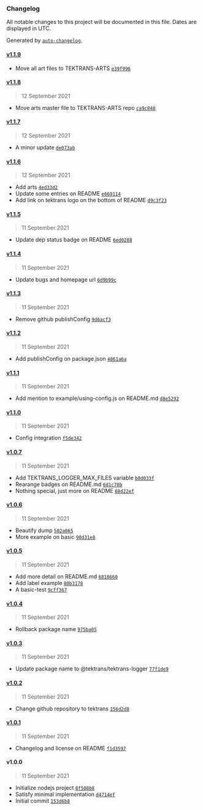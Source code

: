 ### Changelog

All notable changes to this project will be documented in this file. Dates are displayed in UTC.

Generated by [`auto-changelog`](https://github.com/CookPete/auto-changelog).

#### [v1.1.9](https://github.com/tektrans/tektrans-logger/compare/v1.1.8...v1.1.9)

- Move all art files to TEKTRANS-ARTS [`e39f996`](https://github.com/tektrans/tektrans-logger/commit/e39f996cecc1a518ac8bd4c5daebd2094e1e3d1d)

#### [v1.1.8](https://github.com/tektrans/tektrans-logger/compare/v1.1.7...v1.1.8)

> 12 September 2021

- Move arts master file to TEKTRANS-ARTS repo [`ca9c848`](https://github.com/tektrans/tektrans-logger/commit/ca9c848223f7d61826426a5298f8d68cf380e563)

#### [v1.1.7](https://github.com/tektrans/tektrans-logger/compare/v1.1.6...v1.1.7)

> 12 September 2021

- A minor update [`de073ab`](https://github.com/tektrans/tektrans-logger/commit/de073abc0a54411e34771fbbc3355edd7d94b84e)

#### [v1.1.6](https://github.com/tektrans/tektrans-logger/compare/v1.1.5...v1.1.6)

> 12 September 2021

- Add arts [`4ed33d2`](https://github.com/tektrans/tektrans-logger/commit/4ed33d273fa3f773434e51d0f821d349d69ada54)
- Update some entries on README [`e669114`](https://github.com/tektrans/tektrans-logger/commit/e669114058eb4deb27d3c8d311c0c587249fcf59)
- Add link on tektrans logo on the bottom of README [`d9c3f23`](https://github.com/tektrans/tektrans-logger/commit/d9c3f23bab58e52fe3206931793ca592a3c2d11d)

#### [v1.1.5](https://github.com/tektrans/tektrans-logger/compare/v1.1.4...v1.1.5)

> 11 September 2021

- Update dep status badge on README [`6ed0208`](https://github.com/tektrans/tektrans-logger/commit/6ed020873f0d33ec114bc86b16028c55f02aca2e)

#### [v1.1.4](https://github.com/tektrans/tektrans-logger/compare/v1.1.3...v1.1.4)

> 11 September 2021

- Update bugs and homepage url [`6d9b99c`](https://github.com/tektrans/tektrans-logger/commit/6d9b99c42723d83d99978d22f6e04a3e80dc2dbc)

#### [v1.1.3](https://github.com/tektrans/tektrans-logger/compare/v1.1.2...v1.1.3)

> 11 September 2021

- Remove github publishConfig [`9d6acf3`](https://github.com/tektrans/tektrans-logger/commit/9d6acf374fd885998fc0f8647c79adaa82d1c70d)

#### [v1.1.2](https://github.com/tektrans/tektrans-logger/compare/v1.1.1...v1.1.2)

> 11 September 2021

- Add publishConfig on package.json [`4861a6a`](https://github.com/tektrans/tektrans-logger/commit/4861a6a077cc82c496bad65becccbb3ce2e780f2)

#### [v1.1.1](https://github.com/tektrans/tektrans-logger/compare/v1.1.0...v1.1.1)

> 11 September 2021

- Add mention to example/using-config.js on README.md [`d8e5292`](https://github.com/tektrans/tektrans-logger/commit/d8e52928c3f594242c55c5e44bedfa70429eaa84)

#### [v1.1.0](https://github.com/tektrans/tektrans-logger/compare/v1.0.7...v1.1.0)

> 11 September 2021

- Config integration [`f5de342`](https://github.com/tektrans/tektrans-logger/commit/f5de3429b3c0a8d46da76f0564969fee1d54284f)

#### [v1.0.7](https://github.com/tektrans/tektrans-logger/compare/v1.0.6...v1.0.7)

> 11 September 2021

- Add TEKTRANS_LOGGER_MAX_FILES variable [`b0d033f`](https://github.com/tektrans/tektrans-logger/commit/b0d033fd4aa5d877f49e97be0ed2195e887e28cd)
- Rearange badges on README.md [`6d1c70b`](https://github.com/tektrans/tektrans-logger/commit/6d1c70b4b2ec6e4e4d60f6c6eb4d4f5edfa122d6)
- Nothing special, just more on README [`68d22ef`](https://github.com/tektrans/tektrans-logger/commit/68d22ef1883551b8aaa4c532b77b690007552f41)

#### [v1.0.6](https://github.com/tektrans/tektrans-logger/compare/v1.0.5...v1.0.6)

> 11 September 2021

- Beautify dump [`502a065`](https://github.com/tektrans/tektrans-logger/commit/502a065f502068f676df9122fe63275838f07be8)
- More example on basic [`90d31e8`](https://github.com/tektrans/tektrans-logger/commit/90d31e8c2b97185b07b61b2ded35545b5ea1c4bd)

#### [v1.0.5](https://github.com/tektrans/tektrans-logger/compare/v1.0.4...v1.0.5)

> 11 September 2021

- Add more detail on README.md [`6818660`](https://github.com/tektrans/tektrans-logger/commit/68186606d9ea8b4c2c92e95506999f2b7cf1fc2b)
- Add label example [`80b3178`](https://github.com/tektrans/tektrans-logger/commit/80b31789aef7eebb8a20d355a186cdee51b96733)
- A basic-test [`9cff367`](https://github.com/tektrans/tektrans-logger/commit/9cff36799b1332853d13e67bf339052f10d95d16)

#### [v1.0.4](https://github.com/tektrans/tektrans-logger/compare/v1.0.3...v1.0.4)

> 11 September 2021

- Rollback package name [`975ba05`](https://github.com/tektrans/tektrans-logger/commit/975ba053245e4b183a3010e04c9b185a1bfbaa6a)

#### [v1.0.3](https://github.com/tektrans/tektrans-logger/compare/v1.0.2...v1.0.3)

> 11 September 2021

- Update package name to @tektrans/tektrans-logger [`77f1de9`](https://github.com/tektrans/tektrans-logger/commit/77f1de9c2fe10c453ddb78e28ea9e5f477615620)

#### [v1.0.2](https://github.com/tektrans/tektrans-logger/compare/v1.0.1...v1.0.2)

> 11 September 2021

- Change github repository to tektrans [`156d2d8`](https://github.com/tektrans/tektrans-logger/commit/156d2d8069fde0f0875edae4f776ef91961a84b1)

#### [v1.0.1](https://github.com/tektrans/tektrans-logger/compare/v1.0.0...v1.0.1)

> 11 September 2021

- Changelog and license on README [`f1d3597`](https://github.com/tektrans/tektrans-logger/commit/f1d35973da17e8abe92012a51ddb7e3e6fae42b6)

#### v1.0.0

> 11 September 2021

- Initialize nodejs project [`8f508b8`](https://github.com/tektrans/tektrans-logger/commit/8f508b8f13d8812f5c784e9783a5bc4b9e991154)
- Satisfy minimal implementation [`d4714ef`](https://github.com/tektrans/tektrans-logger/commit/d4714efb3323e575b5e4ee4dd22fcb6dac59ced0)
- Initial commit [`153d6b8`](https://github.com/tektrans/tektrans-logger/commit/153d6b8f7493ecc35b37c3e8376a762a183fd1f0)
